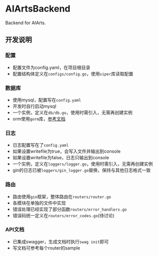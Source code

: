 # AIArtsBackend
Backend for AIArts.


## 开发说明


### 配置
* 配置文件为config.yaml，在项目根目录
* 配置结构体定义在`configs/config.go`，使用`viper`库读取配置


### 数据库
* 使用mysql，配置写在`config.yaml`
* 开发时自行启动mysql
* 一个实例，定义在`db/db.go`，使用时需引入，无需再创建实例
* orm使用`gorm`库，[参考文档](https://gorm.io/zh_CN/docs/index.html)


### 日志
* 日志配置写在了`config.yaml`
* 如果设置writefile为true，会写入文件并输出到console
* 如果设置writefile为false，日志只输出到console
* 一个实例，定义在`loggers/logger.go`，使用时需引入，无需再创建实例
* gin的日志已被`loggers/gin_logger.go`替换，保持与其他日志格式一致


### 路由
* 路由使用`gin`框架，整体路由在`routers/router.go`
* 各模块在单独的文件中实现
* 错误处理已经实现了部分函数`routers/error_handlers.go`
* 错误码统一定义在`routers/error_codes.go`(待讨论)


### API文档
* 已集成swagger，生成文档时执行`swag init`即可
* 写文档可参考每个router的sample
